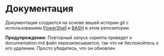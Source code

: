  # Документация

Документация создается на основе вашей истории git с использованием <a href="https://github.com/GilmoreGigabytes/TemplateRU/blob/main/documentation/scripts/createJudgeDocumentation.ps1 " target="_blank">PowerShell</a> и <a href="https://github.com/GilmoreGigabytes/TemplateRU/blob/main/documentation/scripts/createJudgeDocumentation.bash" targe="_blank">BASH</a> в этом репозитории.

**Предупреждение**:
Повторный запуск скрипта приведет к documentation.md файл перезаписывается,
так что не беспокойтесь о его удалении. Просто убедитесь, что он обновлен
